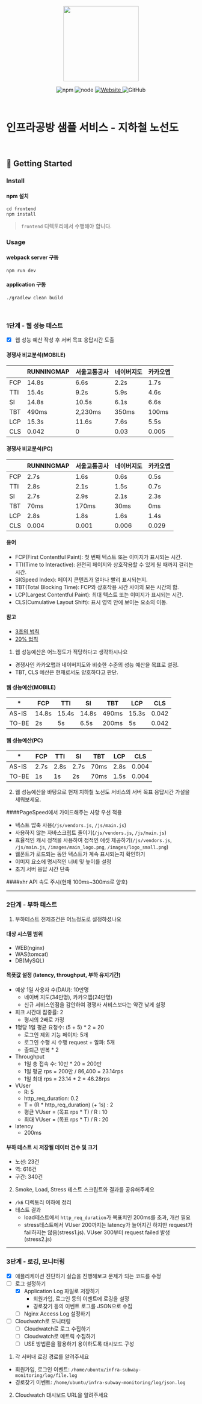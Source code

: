 <p align="center">
    <img width="200px;" src="https://raw.githubusercontent.com/woowacourse/atdd-subway-admin-frontend/master/images/main_logo.png"/>
</p>
<p align="center">
  <img alt="npm" src="https://img.shields.io/badge/npm-%3E%3D%205.5.0-blue">
  <img alt="node" src="https://img.shields.io/badge/node-%3E%3D%209.3.0-blue">
  <a href="https://edu.nextstep.camp/c/R89PYi5H" alt="nextstep atdd">
    <img alt="Website" src="https://img.shields.io/website?url=https%3A%2F%2Fedu.nextstep.camp%2Fc%2FR89PYi5H">
  </a>
  <img alt="GitHub" src="https://img.shields.io/github/license/next-step/atdd-subway-service">
</p>

<br>

# 인프라공방 샘플 서비스 - 지하철 노선도

<br>

## 🚀 Getting Started

### Install
#### npm 설치
```
cd frontend
npm install
```
> `frontend` 디렉토리에서 수행해야 합니다.

### Usage
#### webpack server 구동
```
npm run dev
```
#### application 구동
```
./gradlew clean build
```
<br>


### 1단계 - 웹 성능 테스트

- [X] 웹 성능 예산 작성 후 서버 목표 응답시간 도출


#### 경쟁사 비교분석(MOBILE)

|     | RUNNINGMAP | 서울교통공사  | 네이버지도 | 카카오맵  |
|-----|------------|---------|-------|-------|
| FCP | 14.8s      | 6.6s    | 2.2s  | 1.7s  |
| TTI | 15.4s      | 9.2s    | 5.9s  | 4.6s  |
| SI  | 14.8s      | 10.5s   | 6.1s  | 6.6s  |
| TBT | 490ms      | 2,230ms | 350ms | 100ms |
| LCP | 15.3s      | 11.6s   | 7.6s  | 5.5s  |
| CLS | 0.042      | 0       | 0.03  | 0.005 |

#### 경쟁사 비교분석(PC)

|     | RUNNINGMAP | 서울교통공사 | 네이버지도 | 카카오맵  |
|-----|------------|--------|-------|-------|
| FCP | 2.7s       | 1.6s   | 0.6s  | 0.5s  |
| TTI | 2.8s       | 2.1s   | 1.5s  | 0.7s  |
| SI  | 2.7s       | 2.9s   | 2.1s  | 2.3s  |
| TBT | 70ms       | 170ms  | 30ms  | 0ms   |
| LCP | 2.8s       | 1.8s   | 1.6s  | 1.4s  |
| CLS | 0.004      | 0.001  | 0.006 | 0.029 |

#### 용어
- FCP(First Contentful Paint): 첫 번째 텍스트 또는 이미지가 표시되는 시간.
- TTI(Time to Interactive): 완전히 페이지와 상호작용할 수 있게 될 때까지 걸리는 시간.
- SI(Speed Index): 페이지 콘텐츠가 얼마나 빨리 표시되는지.
- TBT(Total Blocking Time): FCP와 상호작용 시간 사이의 모든 시간의 합.
- LCP(Largest Contentful Paint): 최대 텍스트 또는 이미지가 표시되는 시간.
- CLS(Cumulative Layout Shift): 표시 영역 안에 보이는 요소의 이동.

#### 참고
- [3초의 법칙](https://www.thinkwithgoogle.com/intl/en-ca/marketing-strategies/app-and-mobile/mobile-page-speed-new-industry-benchmarks/)
- [20% 법칙](https://www.smashingmagazine.com/2015/09/why-performance-matters-the-perception-of-time/#the-need-for-performance-optimization-the-20-rule)

1. 웹 성능예산은 어느정도가 적당하다고 생각하시나요
- 경쟁사인 카카오맵과 네이버지도와 비슷한 수준의 성능 예산을 목표로 설정.
- TBT, CLS 예산은 현재로서도 양호하다고 판단.

#### 웹 성능예산(MOBILE)

| *     | FCP   | TTI   | SI     | TBT   | LCP   | CLS   |
|-------|-------|-------|--------|-------|-------|-------|
| AS-IS | 14.8s | 15.4s | 14.8s  | 490ms | 15.3s | 0.042 | 
| TO-BE | 2s    | 5s    | 6.5s   | 200ms | 5s    | 0.042 | 

#### 웹 성능예산(PC)

| *     | FCP  | TTI  | SI   | TBT  | LCP  | CLS   |
|-------|------|------|------|------|------|-------|
| AS-IS | 2.7s | 2.8s | 2.7s | 70ms | 2.8s | 0.004 | 
| TO-BE | 1s   | 1s   | 2s   | 70ms | 1.5s | 0.004 |

2. 웹 성능예산을 바탕으로 현재 지하철 노선도 서비스의 서버 목표 응답시간 가설을 세워보세요.

####PageSpeed에서 가이드해주는 사항 우선 적용
- 텍스트 압축 사용(`/js/vendors.js`, `/js/main.js`)
- 사용하지 않는 자바스크립트 줄이기(`/js/vendors.js`, `/js/main.js`)
- 효율적인 캐시 정책을 사용하여 정적인 애셋 제공하기(`/js/vendors.js`, `/js/main.js`, `/images/main_logo.png`, `/images/logo_small.png`)
- 웹폰트가 로드되는 동안 텍스트가 계속 표시되는지 확인하기
- 이미지 요소에 명시적인 너비 및 높이를 설정
- 초기 서버 응답 시간 단축

####xhr API 속도 주시(현재 100ms~300ms로 양호)

---


### 2단계 - 부하 테스트 
1. 부하테스트 전제조건은 어느정도로 설정하셨나요

#### 대상 시스템 범위
- WEB(nginx)
- WAS(tomcat)
- DB(MySQL)

#### 목푯값 설정 (latency, throughput, 부하 유지기간)
- 예상 1일 사용자 수(DAU): 10만명
  - 네이버 지도(34만명), 카카오맵(24만명)
  - 신규 서비스인점을 감안하여 경쟁사 서비스보다는 약간 낮게 설정
- 피크 시간대 집중률: 2
  - 평시의 2배로 가정
- 1명당 1일 평균 요청수: (5 + 5) * 2 = 20
  - 로그인 제외 기능 페이지: 5개
  - 로그인 수행 시 수행 request + 알파: 5개
  - 출퇴근 반복 * 2
- Throughput
  - 1일 총 접속 수: 10만 * 20 = 200만
  - 1일 평균 rps = 200만 / 86,400 = 23.14rps
  - 1일 최대 rps = 23.14 * 2 = 46.28rps
- VUser 
  - R: 5 
  - http_req_duration: 0.2
  - T = (R * http_req_duration) (+ 1s) : 2
  - 평균 VUser = (목표 rps * T) / R : 10
  - 최대 VUser = (목표 rps * T) / R : 20
- latency
  - 200ms
  

#### 부하 테스트 시 저장될 데이터 건수 및 크기
- 노선: 23건
- 역: 616건
- 구간: 340건



2. Smoke, Load, Stress 테스트 스크립트와 결과를 공유해주세요

- `/k6` 디렉토리 이하에 정리
- 테스트 결과
  - load테스트에서 `http_req_duration`가 목표치인 200ms를 초과, 개선 필요
  - stress테스트에서 VUser 200까지는 latency가 늘어지긴 하지만 request가 fail하지는 않음(stress1.js). VUser 300부터 request failed 발생(stress2.js)
  

---

### 3단계 - 로깅, 모니터링
- [X] 애플리케이션 진단하기 실습을 진행해보고 문제가 되는 코드를 수정
- [ ] 로그 설정하기
  - [X] Application Log 파일로 저장하기
    - 회원가입, 로그인 등의 이벤트에 로깅을 설정
    - 경로찾기 등의 이벤트 로그를 JSON으로 수집
  - [ ] Nginx Access Log 설정하기
- [ ] Cloudwatch로 모니터링
  - [ ] Cloudwatch로 로그 수집하기
  - [ ] Cloudwatch로 메트릭 수집하기
  - [ ] USE 방법론을 활용하기 용이하도록 대시보드 구성

1. 각 서버내 로깅 경로를 알려주세요
  - 회원가입, 로그인 이벤트: `/home/ubuntu/infra-subway-monitoring/log/file.log`
  - 경로찾기 이벤트: `/home/ubuntu/infra-subway-monitoring/log/json.log`

2. Cloudwatch 대시보드 URL을 알려주세요
